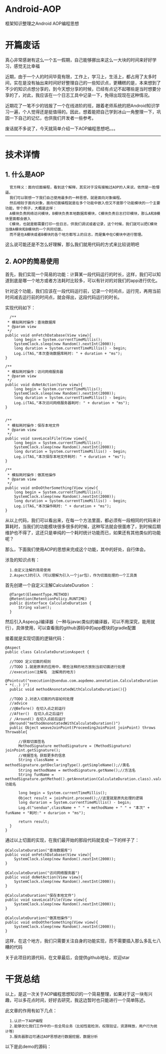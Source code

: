 # Android-AOP
框架知识整理之Android AOP编程思想

# **开篇废话** #

真心非常感谢有这么一个五一假期，自己能够挪出来这么一大块的时间来好好学习，感觉无比幸福

近期，由于一个人的时间毕竟有限，工作上，学习上，生活上，都占用了太多时间，实在是没有抽出来时间好好整理自己的一些知识点，更糟糕的是，本来想到了不少的知识点想分享的，到今天想分享的时候，已经有点记不起哪些是当时想要分享的了，对此，我应该在一个日志工具中记录一下，免得出现现在这种情况。

近期花了一笔不少的钱报了一个在线进阶的班，跟着老师系统的把Android知识学习一遍，个人觉得还是挺值得的。因此，想着能把自己学到冰山一角整理一下，巩固一下自己的记忆，也供我们开发者一些参考。

废话就不多说了，今天就简单介绍一下AOP编程思想吧。。。

----------


# **技术详情** #

## **1. 什么是AOP** ##

      官方释义：面向切面编程，看到这个解释，其实对于没有接触过AOP的人来说，依然是一脸懵逼。
      我们可以联想一下我们自己使用最多的一种思想，就是面向对象编程。
      然后相较于面向对象，面向切面编程就是在多个功能中嵌入但又不是那个功能模块的一个主要功能，举个例子，大概是这样：
      A模块负责网络访问模块，B模块负责本地数据库模块，C模块负责日志打印模块，那么A和B模块里面都会嵌入
      C模块，也就是都需要打印一些日志，供我们调试或者记录，这个时候，我们就可以把C模块当做A模块和B模块的一个共同切面，
      而不是在A模块或者B模块的各个地方都写上的日志，而是集中在C模块中进行管理。

这么说可能还是不怎么好理解，那么我们就用代码的方式来比较说明吧

## **2. AOP的简易使用** ##

首先，我们实现一个简易的功能：计算某一段代码运行的时长，这样，我们可以知道到底是哪一个地方或者方法耗时比较多，可以有针对的对我们的app进行优化。

针对这个功能，我们应该在一段代码运行前，记录一个时间点，运行完，再用当前时间减去运行前的时间点，就会得出，这段代码运行的时长。

实现代码如下：

      /**
     * 模拟耗时操作：查询数据库
     * @param view
     */
    public void onFetchDatabase(View view){
        long begin = System.currentTimeMillis();
        SystemClock.sleep(new Random().nextInt(2000));
        long duration = System.currentTimeMillis() - begin;
        Log.i(TAG,"本次查询数据库耗时: " + duration + "ms");
    }

    /**
     * 模拟耗时操作：访问网络服务器
     * @param view
     */
    public void doNetAction(View view){
        long begin = System.currentTimeMillis();
        SystemClock.sleep(new Random().nextInt(2000));
        long duration = System.currentTimeMillis() - begin;
        Log.i(TAG,"本次访问网络服务器耗时: " + duration + "ms");
    }


    /**
     * 模拟耗时操作：保存本地文件
     * @param view
     */
    public void saveLocalFile(View view){
        long begin = System.currentTimeMillis();
        SystemClock.sleep(new Random().nextInt(2000));
        long duration = System.currentTimeMillis() - begin;
        Log.i(TAG,"本次保存本地文件耗时: " + duration + "ms");
    }

    /**
     * 模拟耗时操作：做其他操作
     * @param view
     */
    public void onDoOtherSomething(View view){
        long begin = System.currentTimeMillis();
        SystemClock.sleep(new Random().nextInt(2000));
        long duration = System.currentTimeMillis() - begin;
        Log.i(TAG,"本次操作耗时: " + duration + "ms");
    }

从以上代码，我们可以看出来，在每一个方法里面，都必须有一段相同的代码来计算耗时，当我们的功能模块很多很多的时候，这种写法就会很蛋疼了，到时候后期维护也不得了，这还只是单纯的一个耗时统计功能而已，如果还有其他类似的功能呢？

那么，下面我们使用AOP的思想来完成这个功能，其中的好处，自行体会。

涉及的知识点有：

      1.自定义注解的简易使用
      2.AspectJ的引入（可以理解为引入一个jar包），作为切面处理的一个工具类
 

首先创建一个自定义注解CalculateDuration ：

      @Target(ElementType.METHOD)
      @Retention(RetentionPolicy.RUNTIME)
      public @interface CalculateDuration {
          String value();
      }
    
然后引入AspecgJ编译器（一种与javac类似的编译器，可以不用深究，能用就行），具体使用，可以查看我的github源码中的app模块的gradle配置

接着就是实现切面的逻辑代码：

      
    @Aspect
    public class CalculateDurationAspect {

      //TODO 定义切面的规则
      //TODO 1.就是原来的应用中，哪些注释的地方放到当前切面进行处理
      //execution(注解名  注解用的地方)
      @Pointcut("execution(@senduo.com.aopdemo.annotation.CalculateDuration * *(..) )")
      public void methodAnonotatedWithCalculateDuration(){}

      //TODO 2.对进入切面的内容如何处理
      //advice
      //@Before() 在切入点之前运行
      //After()  在切入点之后运行
      / /Around() 在切入点前后运行
      @Around("methodAnonotatedWithCalculateDuration()")
      public Object weaveJoinPoint(ProceedingJoinPoint joinPoint) throws Throwable{

          //获取切面签名
          MethodSignature methodSignature = (MethodSignature) joinPoint.getSignature();
          //根据签名 获取更多的信息
          String className = methodSignature.getDeclaringType().getSimpleName();//类名
          String methodName = methodSignature.getName();//方法名
          String funName =       methodSignature.getMethod().getAnnotation(CalculateDuration.class).value();//功能名

          long begin = System.currentTimeMillis();
          Object result = joinPoint.proceed();//这里就是原先处理的逻辑
          long durarion = System.currentTimeMillis() - begin;
          Log.d("senduo",className + " " + methodName + " " + "本次" + funName + "耗时:" + durarion + "ms");

          return result;
      }
    }

通过以上切面的实现，在我们最开始的那段代码就变成一下的样子了：

    @CalculateDuration("查询数据库")
    public void onFetchDatabase(View view){
        SystemClock.sleep(new Random().nextInt(2000));
    }

    @CalculateDuration("访问网络服务器")
    public void doNetAction(View view){
        SystemClock.sleep(new Random().nextInt(2000));
    }

    @CalculateDuration("保存本地文件")
    public void saveLocalFile(View view){
        SystemClock.sleep(new Random().nextInt(2000));
    }

    @CalculateDuration("做其他操作")
    public void onDoOtherSomething(View view){
        SystemClock.sleep(new Random().nextInt(2000));
    }

这样，在这个地方，我们只需要关注自身的功能实现，而不需要插入那么多乱七八糟的代码

关于此项目的源代码，在文章最后，会提供github地址，欢迎star


# **干货总结** #

以上，是这一次关于AOP编程思想知识的一个简易整理，如果对于这一块有兴趣，可以多花点时间，好好去研究，我这边暂时也只能进行一个简单陈述。

此文章的作用有如下几点：

      1.认识一下AOP编程
      2.能够优化我们工作中的一些全局业务（比如性能检测，权限验证，资源释放，用户行为统计等）
      3.服务器那边可通过AOP思想进行数据挖掘，数据分析


以下是此demo的源码：


